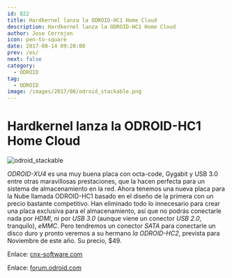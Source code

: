 ```yaml
---
id: 822
title: Hardkernel lanza la ODROID-HC1 Home Cloud
description: Hardkernel lanza la ODROID-HC1 Home Cloud
author: Jose Cerrejon
icon: pen-to-square
date: 2017-08-14 09:20:00
prev: /es/
next: false
category:
  - ODROID
tag:
  - ODROID
image: /images/2017/08/odroid_stackable.png
---
```


# Hardkernel lanza la ODROID-HC1 Home Cloud

![odroid_stackable](/images/2017/08/odroid_stackable.png)

*ODROID-XU4* es una muy buena placa con octa-code, Gygabit y USB 3.0 entre otras maravillosas prestaciones, que la hacen perfecta para un sistema de almacenamiento en la red. Ahora tenemos una nueva placa para la Nube llamada ODROID-HC1 basado en el diseño de la primera con un precio bastante competitivo. Han eliminado todo lo innecesario para crear una placa exclusiva para el almacenamiento, así que no podrás conectarle nada por *HDMI*, ni por *USB 3.0* (aunque viene un conector *USB 2.0*, tranquilo), *eMMC*. Pero tendremos un conector *SATA* para conectarle un disco duro y pronto veremos a su hermano *la ODROID-HC2*, prevista para Noviembre de este año. Su precio, $49.

Enlace: [cnx-software.com](http://www.cnx-software.com/2017/08/10/hardkernel-to-launch-stackable-49-odroid-hc1-home-cloud-200-odroid-mc1-cluster-solutions/)

Enlace: [forum.odroid.com](https://forum.odroid.com/viewtopic.php?f=29&t=27919)